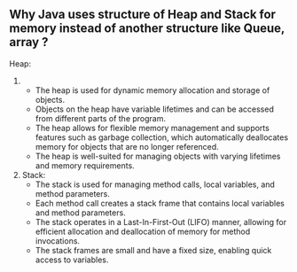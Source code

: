 ## Why Java uses structure of Heap and Stack for memory instead of another structure like Queue, array ?

Heap:

1. * The heap is used for dynamic memory allocation and storage of objects.
   * Objects on the heap have variable lifetimes and can be accessed from different parts of the program.
   * The heap allows for flexible memory management and supports features such as garbage collection, which automatically deallocates memory for objects that are no longer referenced.
   * The heap is well-suited for managing objects with varying lifetimes and memory requirements.
2. Stack:
   * The stack is used for managing method calls, local variables, and method parameters.
   * Each method call creates a stack frame that contains local variables and method parameters.
   * The stack operates in a Last-In-First-Out (LIFO) manner, allowing for efficient allocation and deallocation of memory for method invocations.
   * The stack frames are small and have a fixed size, enabling quick access to variables.
